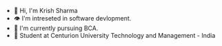- 👋 Hi, I'm Krish Sharma
- 👁️ I'm intreseted in software devlopment.
- 🌱 I'm currently pursuing BCA.
-  🏫 Student at Centurion University Technology and Management - India
